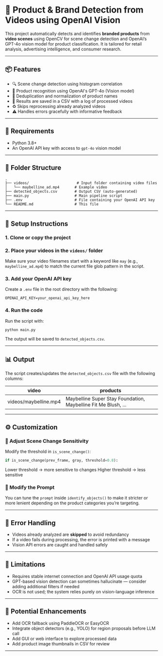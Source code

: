 # 🎥 Product & Brand Detection from Videos using OpenAI Vision

This project automatically detects and identifies **branded products** from **video scenes** using OpenCV for scene change detection and OpenAI’s GPT-4o vision model for product classification. It is tailored for retail analysis, advertising intelligence, and consumer research.

---

## 📦 Features

* 🔍 Scene change detection using histogram correlation
* 🧠 Product recognition using OpenAI's GPT-4o (Vision model)
* 🧹 Deduplication and normalization of product names
* 🧾 Results are saved in a CSV with a log of processed videos
* ♻️ Skips reprocessing already analyzed videos
* ⚠️ Handles errors gracefully with informative feedback

---

## 🧰 Requirements

* Python 3.8+
* An OpenAI API key with access to `gpt-4o` vision model

---

## 📁 Folder Structure

```
.
├── videos/                      # Input folder containing video files
│   └── maybelline_ad.mp4       # Example video
├── detected_objects.csv        # Output CSV (auto-generated)
├── main.py                     # Main pipeline script
├── .env                        # File containing your OpenAI API key
└── README.md                   # This file
```

---

## 🔑 Setup Instructions

### 1. Clone or copy the project

### 2. Place your videos in the `videos/` folder

Make sure your video filenames start with a keyword like `may` (e.g., `maybelline_ad.mp4`) to match the current file glob pattern in the script.

### 3. Add your OpenAI API key

Create a `.env` file in the root directory with the following:

```env
OPENAI_API_KEY=your_openai_api_key_here
```

### 4. Run the code

Run the script with:

```bash
python main.py
```

The output will be saved to `detected_objects.csv`.

---

## 📊 Output

The script creates/updates the `detected_objects.csv` file with the following columns:

| video                 | products                                                       |
| --------------------- | -------------------------------------------------------------- |
| videos/maybelline.mp4 | Maybelline Super Stay Foundation, Maybelline Fit Me Blush, ... |

---

## ⚙️ Customization

### 🔄 Adjust Scene Change Sensitivity

Modify the threshold in `is_scene_change()`:

```python
if is_scene_change(prev_frame, gray, threshold=0.8):
```

Lower threshold → more sensitive to changes
Higher threshold → less sensitive

### 🧠 Modify the Prompt

You can tune the `prompt` inside `identify_objects()` to make it stricter or more lenient depending on the product categories you’re targeting.

---

## 🚨 Error Handling

* Videos already analyzed are **skipped** to avoid redundancy
* If a video fails during processing, the error is printed with a message
* Vision API errors are caught and handled safely

---

## 📌 Limitations

* Requires stable internet connection and OpenAI API usage quota
* GPT-based vision detection can sometimes hallucinate — consider adding additional filters if needed
* OCR is not used; the system relies purely on vision-language inference

---

## 🧠 Potential Enhancements

* Add OCR fallback using PaddleOCR or EasyOCR
* Integrate object detectors (e.g., YOLO) for region proposals before LLM call
* Add GUI or web interface to explore processed data
* Add product image thumbnails in CSV for review

---